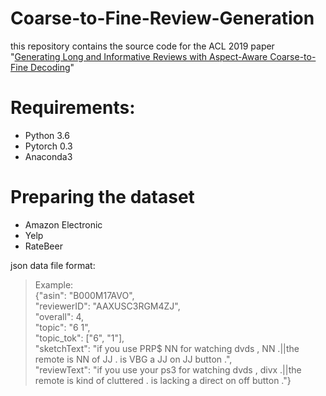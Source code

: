 # Coarse-to-Fine-Review-Generation
this repository contains the source code for the ACL 2019 paper "[Generating Long and Informative Reviews with Aspect-Aware Coarse-to-Fine Decoding](https://arxiv.org/pdf/1906.05667.pdf)"

# Requirements:

- Python 3.6
- Pytorch 0.3
- Anaconda3

# Preparing the dataset

- Amazon Electronic
- Yelp
- RateBeer

json data file format:
> Example: <br>
{"asin": "B000M17AVO", <br>
   "reviewerID": "AAXUSC3RGM4ZJ", <br>
   "overall": 4, <br>
   "topic": "6 1", <br>
   "topic_tok": \["6", "1"\], <br>
   "sketchText": "if you use PRP$ NN for watching dvds , NN .||the remote is NN of JJ . is VBG a JJ on JJ button .", <br>
   "reviewText": "if you use your ps3 for watching dvds , divx .||the remote is kind of cluttered . is lacking a direct on off button ."}
